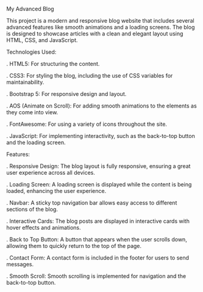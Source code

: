 My Advanced Blog

This project is a modern and responsive blog website that includes several advanced features like smooth animations and a loading screens. The blog is designed to showcase articles with a clean and elegant layout using HTML, CSS, and JavaScript.

Technologies Used:

. HTML5: For structuring the content.

. CSS3: For styling the blog, including the use of CSS variables for maintainability.

. Bootstrap 5: For responsive design and layout.

. AOS (Animate on Scroll): For adding smooth animations to the elements as they come into view.

. FontAwesome: For using a variety of icons throughout the site.

. JavaScript: For implementing interactivity, such as the back-to-top button and the loading screen.

Features:

. Responsive Design: The blog layout is fully responsive, ensuring a great user experience across all devices.

. Loading Screen: A loading screen is displayed while the content is being loaded, enhancing the user experience.

. Navbar: A sticky top navigation bar allows easy access to different sections of the blog.

. Interactive Cards: The blog posts are displayed in interactive cards with hover effects and animations.

. Back to Top Button: A button that appears when the user scrolls down, allowing them to quickly return to the top of the page.
 
. Contact Form: A contact form is included in the footer for users to send messages.
 
. Smooth Scroll: Smooth scrolling is implemented for navigation and the back-to-top button.
